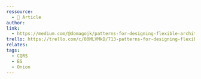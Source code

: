 ```yaml
---
ressource:
  - 📰 Article
author: 
link:
  - https://medium.com/@domagojk/patterns-for-designing-flexible-architecture-in-node-js-cqrs-es-onion-7eb10bbefe17
trello: https://trello.com/c/00MLVMkD/713-patterns-for-designing-flexible-architecture-in-nodejs-cqrs-es-onion-by-dom-kriskovic-medium
relates: 
tags:
  - CQRS
  - ES
  - Onion
---
```


